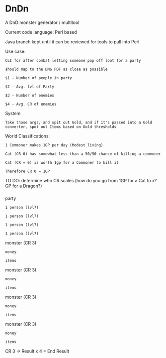 # DnDn
A DnD monster generator / multitool

Current code language: Perl based

Java branch kept until it can be reviewed for tools to pull into Perl


Use case:
	
	CLI for after combat letting someone pop off loot for a party
	
	should map to the DMG PDF as close as possible
	
	$1 - Number of people in party
	
	$2 - Avg. lvl of Party
	
	$3 - Number of enemies
	
	$4 - Avg. CR of enemies

System
	
	Take those args, and spit out Gold, and if it's passed into a Gold converter, spot out Items based on Gold thresholds

World Classifications:
	
	1 Commoner makes 1GP per day (Modest living)
	
	Cat (CR 0) has somewhat less than a 50/50 chance of killing a commoner
	
	Cat (CR = 0) is worth 1gp for a Commoner to kill it
	
	Therefore CR 0 = 1GP

TO DO: determine who CR scales (how do you go from 1GP for a Cat to x? GP for a Dragon?)

###
party
	
	1 person (lvl7)
	
	1 person (lvl7)
	
	1 person (lvl7)
	
	1 person (lvl7)

monster (CR 3)
	
	money
	
	items

monster (CR 3)
	
	money
	
	items

monster (CR 3)
	
	money
	
	items

monster (CR 3)
	
	money
	
	items

CR 3 -> Result x 4 = End Result
